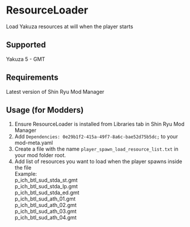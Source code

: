 # ResourceLoader
Load Yakuza resources at will when the player starts

## Supported
Yakuza 5 - GMT

## Requirements
Latest version of Shin Ryu Mod Manager

## Usage (for Modders)
1) Ensure ResourceLoader is installed from Libraries tab in Shin Ryu Mod Manager
2) Add `Dependencies: 0e29b1f2-415a-49f7-8a6c-bae52d75b5dc;` to your mod-meta.yaml
3) Create a file with the name `player_spawn_load_resource_list.txt` in your mod folder root.
4) Add list of resources you want to load when the player spawns inside the file<br>
Example:<br>
p_ich_btl_sud_stda_st.gmt<br>
p_ich_btl_sud_stda_lp.gmt<br>
p_ich_btl_sud_stda_ed.gmt<br>
p_ich_btl_sud_ath_01.gmt<br>
p_ich_btl_sud_ath_02.gmt<br>
p_ich_btl_sud_ath_03.gmt<br>
p_ich_btl_sud_ath_04.gmt<br>
